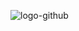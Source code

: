 ![logo-github](https://user-images.githubusercontent.com/13873576/60386901-edb23b80-9a9b-11e9-8ecf-445f74af0717.jpg)
